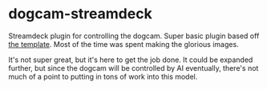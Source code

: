# dogcam-streamdeck

Streamdeck plugin for controlling the dogcam. Super basic plugin based off [the template](https://github.com/elgatosf/streamdeck-plugintemplate). Most of the time was spent making the glorious images.

It's not super great, but it's here to get the job done. It could be expanded further, but since the dogcam will be controlled by AI eventually, there's not much of a point to putting in tons of work into this model.
